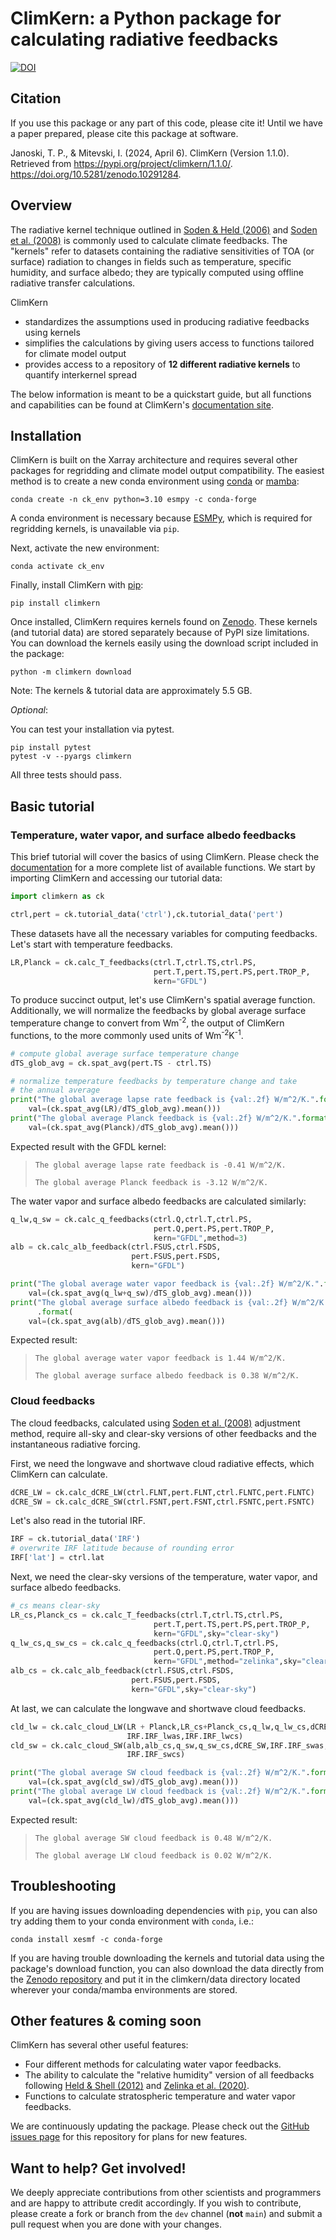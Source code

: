 # ClimKern: a Python package for calculating radiative feedbacks

[![DOI](https://zenodo.org/badge/588323813.svg)](https://zenodo.org/doi/10.5281/zenodo.10291284)

## Citation
If you use this package or any part of this code, please cite it! Until we have a paper prepared, please cite this package at software.

Janoski, T. P., & Mitevski, I. (2024, April 6). ClimKern (Version 1.1.0). Retrieved from https://pypi.org/project/climkern/1.1.0/. <https://doi.org/10.5281/zenodo.10291284>.

## Overview

The radiative kernel technique outlined in [Soden & Held (2006)](https://journals.ametsoc.org/view/journals/clim/19/14/jcli3799.1.xml) and [Soden et al. (2008)](https://journals.ametsoc.org/view/journals/clim/21/14/2007jcli2110.1.xml) is commonly used to calculate climate feedbacks. The "kernels" refer to datasets containing the radiative sensitivities of TOA (or surface) radiation to changes in fields such as temperature, specific humidity, and surface albedo; they are typically computed using offline radiative transfer calculations.

ClimKern
* standardizes the assumptions used in producing radiative feedbacks using kernels
* simplifies the calculations by giving users access to functions tailored for climate model output
* provides access to a repository of **12 different radiative kernels** to quantify interkernel spread

The below information is meant to be a quickstart guide, but all functions and capabilities can be found at ClimKern's [documentation site](https://tyfolino.github.io/climkern/).

## Installation

ClimKern is built on the Xarray architecture and requires several other packages for
regridding and climate model output compatibility. The easiest method is to create a
new conda environment using [conda](https://conda.io/projects/conda/en/latest/user-guide/install/index.html) or [mamba](https://mamba-framework.readthedocs.io/en/latest/installation_guide.html):

`conda create -n ck_env python=3.10 esmpy -c conda-forge`

A conda environment is necessary because [ESMPy](https://earthsystemmodeling.org/esmpy/), which is required for regridding kernels, is unavailable via `pip`.

Next, activate the new environment:

`conda activate ck_env`

Finally, install ClimKern with [pip](https://pip.pypa.io/en/stable/#):

`pip install climkern`

Once installed, ClimKern requires kernels found on [Zenodo](https://zenodo.org/doi/10.5281/zenodo.10223376). These kernels (and tutorial data) are stored separately because of PyPI size limitations. You can download the kernels easily using the download script included in the package:  

`python -m climkern download`

Note: The kernels & tutorial data are approximately 5.5 GB.

<i>Optional</i>:

You can test your installation via pytest.

```
pip install pytest
pytest -v --pyargs climkern
```

All three tests should pass.

## Basic tutorial
### Temperature, water vapor, and surface albedo feedbacks

This brief tutorial will cover the basics of using ClimKern. Please check the [documentation](https://tyfolino.github.io/climkern/) for a more complete list of available functions. We start by importing ClimKern and accessing our tutorial data:
```python
import climkern as ck

ctrl,pert = ck.tutorial_data('ctrl'),ck.tutorial_data('pert')
```

These datasets have all the necessary variables for computing feedbacks. Let's start with temperature feedbacks.
```python
LR,Planck = ck.calc_T_feedbacks(ctrl.T,ctrl.TS,ctrl.PS,
                                pert.T,pert.TS,pert.PS,pert.TROP_P,
                                kern="GFDL")
```
To produce succinct output, let's use ClimKern's spatial average function. Additionally, we will normalize the feedbacks by global average surface temperature change to convert from Wm<sup>-2</sup>, the output of ClimKern functions, to the more commonly used units of Wm<sup>-2</sup>K<sup>-1</sup>.
```python
# compute global average surface temperature change
dTS_glob_avg = ck.spat_avg(pert.TS - ctrl.TS)

# normalize temperature feedbacks by temperature change and take
# the annual average
print("The global average lapse rate feedback is {val:.2f} W/m^2/K.".format(
    val=(ck.spat_avg(LR)/dTS_glob_avg).mean()))
print("The global average Planck feedback is {val:.2f} W/m^2/K.".format(
    val=(ck.spat_avg(Planck)/dTS_glob_avg).mean()))
```
Expected result with the GFDL kernel:
> `The global average lapse rate feedback is -0.41 W/m^2/K.`
> 
> `The global average Planck feedback is -3.12 W/m^2/K.`

The water vapor and surface albedo feedbacks are calculated similarly:
```python
q_lw,q_sw = ck.calc_q_feedbacks(ctrl.Q,ctrl.T,ctrl.PS,
                                pert.Q,pert.PS,pert.TROP_P,
                                kern="GFDL",method=3)
alb = ck.calc_alb_feedback(ctrl.FSUS,ctrl.FSDS,
                           pert.FSUS,pert.FSDS,
                           kern="GFDL")

print("The global average water vapor feedback is {val:.2f} W/m^2/K.".format(
    val=(ck.spat_avg(q_lw+q_sw)/dTS_glob_avg).mean()))
print("The global average surface albedo feedback is {val:.2f} W/m^2/K."
      .format(
    val=(ck.spat_avg(alb)/dTS_glob_avg).mean()))
```
Expected result:
>`The global average water vapor feedback is 1.44 W/m^2/K.`
>
>`The global average surface albedo feedback is 0.38 W/m^2/K.`

### Cloud feedbacks
The cloud feedbacks, calculated using [Soden et al. (2008)](https://journals.ametsoc.org/view/journals/clim/21/14/2007jcli2110.1.xml) adjustment method, require all-sky and clear-sky versions of other feedbacks and the instantaneous radiative forcing.

First, we need the longwave and shortwave cloud radiative effects, which ClimKern can calculate.
```python
dCRE_LW = ck.calc_dCRE_LW(ctrl.FLNT,pert.FLNT,ctrl.FLNTC,pert.FLNTC)
dCRE_SW = ck.calc_dCRE_SW(ctrl.FSNT,pert.FSNT,ctrl.FSNTC,pert.FSNTC)
```
Let's also read in the tutorial IRF.
```python
IRF = ck.tutorial_data('IRF')
# overwrite IRF latitude because of rounding error
IRF['lat'] = ctrl.lat
```
Next, we need the clear-sky versions of the temperature, water vapor, and surface albedo feedbacks.
```python
#_cs means clear-sky
LR_cs,Planck_cs = ck.calc_T_feedbacks(ctrl.T,ctrl.TS,ctrl.PS,
                                pert.T,pert.TS,pert.PS,pert.TROP_P,
                                kern="GFDL",sky="clear-sky")
q_lw_cs,q_sw_cs = ck.calc_q_feedbacks(ctrl.Q,ctrl.T,ctrl.PS,
                                pert.Q,pert.PS,pert.TROP_P,
                                kern="GFDL",method="zelinka",sky="clear-sky")
alb_cs = ck.calc_alb_feedback(ctrl.FSUS,ctrl.FSDS,
                           pert.FSUS,pert.FSDS,
                           kern="GFDL",sky="clear-sky")
```
At last, we can calculate the longwave and shortwave cloud feedbacks.
```python
cld_lw = ck.calc_cloud_LW(LR + Planck,LR_cs+Planck_cs,q_lw,q_lw_cs,dCRE_LW,
                          IRF.IRF_lwas,IRF.IRF_lwcs)
cld_sw = ck.calc_cloud_SW(alb,alb_cs,q_sw,q_sw_cs,dCRE_SW,IRF.IRF_swas,
                          IRF.IRF_swcs)

print("The global average SW cloud feedback is {val:.2f} W/m^2/K.".format(
    val=(ck.spat_avg(cld_sw)/dTS_glob_avg).mean()))
print("The global average LW cloud feedback is {val:.2f} W/m^2/K.".format(
    val=(ck.spat_avg(cld_lw)/dTS_glob_avg).mean()))
```
Expected result:
>`The global average SW cloud feedback is 0.48 W/m^2/K.`
>
>`The global average LW cloud feedback is 0.02 W/m^2/K.`

## Troubleshooting

If you are having issues downloading dependencies with `pip`, you can also try adding them to your conda environment with `conda`, i.e.:

`conda install xesmf -c conda-forge`

If you are having trouble downloading the  kernels and tutorial data using the package's download function, you can also download the data directly from the [Zenodo repository](https://zenodo.org/doi/10.5281/zenodo.10223376) and put it in the climkern/data directory located wherever your conda/mamba environments are stored.

## Other features & coming soon
ClimKern has several other useful features:
- Four different methods for calculating water vapor feedbacks.
- The ability to calculate the "relative humidity" version of all feedbacks following [Held & Shell (2012)](https://journals.ametsoc.org/view/journals/clim/25/8/jcli-d-11-00721.1.xml) and [Zelinka et al. (2020)](https://agupubs.onlinelibrary.wiley.com/doi/10.1029/2019GL085782).
- Functions to calculate stratospheric temperature and water vapor feedbacks.

We are continuously updating the package. Please check out the [GitHub issues page](https://github.com/tyfolino/climkern/issues) for this repository for plans for new features.

## Want to help? Get involved!

We deeply appreciate contributions from other scientists and programmers and are happy to attribute credit accordingly. If you wish to contribute, please create a fork or branch from the `dev` channel (<b>not</b> `main`) and submit a pull request when you are done with your changes.